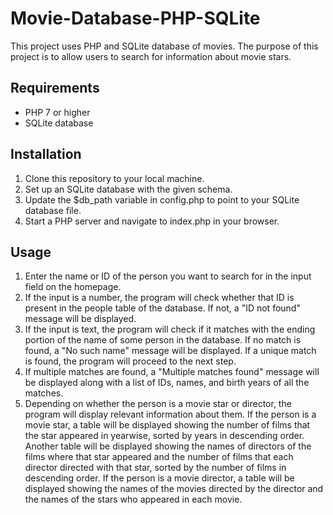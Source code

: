 # Movie-Database-PHP-SQLite
This project uses PHP and SQLite database of movies. The purpose of this project is to allow users to search for information about movie stars.

## Requirements
- PHP 7 or higher
- SQLite database

## Installation
1. Clone this repository to your local machine.
2. Set up an SQLite database with the given schema.
3. Update the $db_path variable in config.php to point to your SQLite database file.
4. Start a PHP server and navigate to index.php in your browser.

## Usage
1. Enter the name or ID of the person you want to search for in the input field on the homepage.
2. If the input is a number, the program will check whether that ID is present in the people table of the database. If not, a "ID not found" message will be displayed.
3. If the input is text, the program will check if it matches with the ending portion of the name of some person in the database. If no match is found, a "No such name" message will be displayed. If a unique match is found, the program will proceed to the next step.
4. If multiple matches are found, a "Multiple matches found" message will be displayed along with a list of IDs, names, and birth years of all the matches.
5. Depending on whether the person is a movie star or director, the program will display relevant information about them. If the person is a movie star, a table will be displayed showing the number of films that the star appeared in yearwise, sorted by years in descending order. Another table will be displayed showing the names of directors of the films where that star appeared and the number of films that each director directed with that star, sorted by the number of films in descending order. If the person is a movie director, a table will be displayed showing the names of the movies directed by the director and the names of the stars who appeared in each movie.